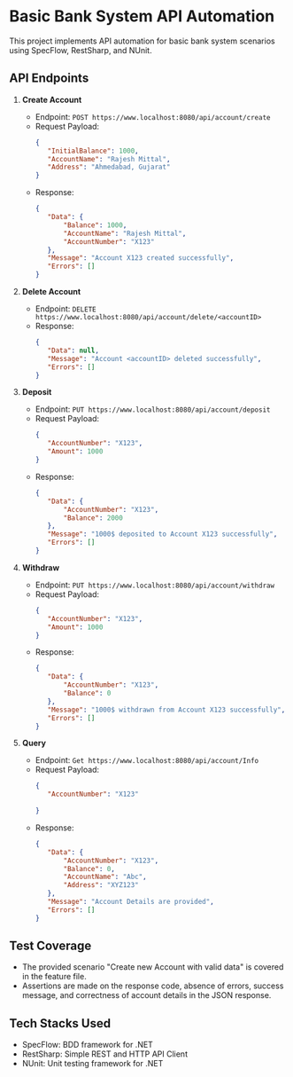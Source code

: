 ﻿# Basic Bank System API Automation

This project implements API automation for basic bank system scenarios using SpecFlow, RestSharp, and NUnit.

## API Endpoints

1. **Create Account**
   - Endpoint: `POST https://www.localhost:8080/api/account/create`
   - Request Payload:
     ```json
     {
        "InitialBalance": 1000,
        "AccountName": "Rajesh Mittal",
        "Address": "Ahmedabad, Gujarat"
     }
     ```
   - Response:
     ```json
     {
        "Data": {
            "Balance": 1000,
            "AccountName": "Rajesh Mittal",
            "AccountNumber": "X123"
        },
        "Message": "Account X123 created successfully",
        "Errors": []
     }
     ```

2. **Delete Account**
   - Endpoint: `DELETE https://www.localhost:8080/api/account/delete/<accountID>`
   - Response:
     ```json
     {
        "Data": null,
        "Message": "Account <accountID> deleted successfully",
        "Errors": []
     }
     ```

3. **Deposit**
   - Endpoint: `PUT https://www.localhost:8080/api/account/deposit`
   - Request Payload:
     ```json
     {
        "AccountNumber": "X123",
        "Amount": 1000
     }
     ```
   - Response:
     ```json
     {
        "Data": {
            "AccountNumber": "X123",
            "Balance": 2000
        },
        "Message": "1000$ deposited to Account X123 successfully",
        "Errors": []
     }
     ```

4. **Withdraw**
   - Endpoint: `PUT https://www.localhost:8080/api/account/withdraw`
   - Request Payload:
     ```json
     {
        "AccountNumber": "X123",
        "Amount": 1000
     }
     ```
   - Response:
     ```json
     {
        "Data": {
            "AccountNumber": "X123",
            "Balance": 0
        },
        "Message": "1000$ withdrawn from Account X123 successfully",
        "Errors": []
     }
     ```
5. **Query**
   - Endpoint: `Get https://www.localhost:8080/api/account/Info`
   - Request Payload:
     ```json
     {
        "AccountNumber": "X123"
        
     }
     ```
   - Response:
     ```json
     {
        "Data": {
            "AccountNumber": "X123",
            "Balance": 0,
            "AccountName": "Abc",
            "Address": "XYZ123"
        },
        "Message": "Account Details are provided",
        "Errors": []
     }
     ```

## Test Coverage

- The provided scenario "Create new Account with valid data" is covered in the feature file.
- Assertions are made on the response code, absence of errors, success message, and correctness of account details in the JSON response.

## Tech Stacks Used

- SpecFlow: BDD framework for .NET
- RestSharp: Simple REST and HTTP API Client
- NUnit: Unit testing framework for .NET
